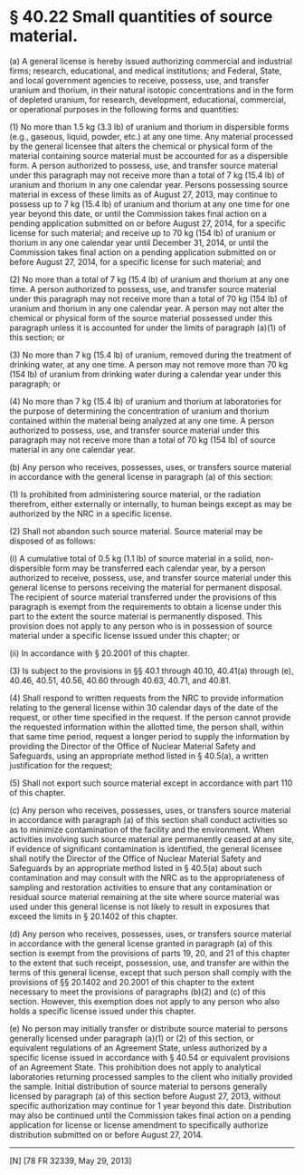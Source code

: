 # § 40.22   Small quantities of source material.

(a) A general license is hereby issued authorizing commercial and industrial firms; research, educational, and medical institutions; and Federal, State, and local government agencies to receive, possess, use, and transfer uranium and thorium, in their natural isotopic concentrations and in the form of depleted uranium, for research, development, educational, commercial, or operational purposes in the following forms and quantities:


(1) No more than 1.5 kg (3.3 lb) of uranium and thorium in dispersible forms (e.g., gaseous, liquid, powder, etc.) at any one time. Any material processed by the general licensee that alters the chemical or physical form of the material containing source material must be accounted for as a dispersible form. A person authorized to possess, use, and transfer source material under this paragraph may not receive more than a total of 7 kg (15.4 lb) of uranium and thorium in any one calendar year. Persons possessing source material in excess of these limits as of August 27, 2013, may continue to possess up to 7 kg (15.4 lb) of uranium and thorium at any one time for one year beyond this date, or until the Commission takes final action on a pending application submitted on or before August 27, 2014, for a specific license for such material; and receive up to 70 kg (154 lb) of uranium or thorium in any one calendar year until December 31, 2014, or until the Commission takes final action on a pending application submitted on or before August 27, 2014, for a specific license for such material; and


(2) No more than a total of 7 kg (15.4 lb) of uranium and thorium at any one time. A person authorized to possess, use, and transfer source material under this paragraph may not receive more than a total of 70 kg (154 lb) of uranium and thorium in any one calendar year. A person may not alter the chemical or physical form of the source material possessed under this paragraph unless it is accounted for under the limits of paragraph (a)(1) of this section; or


(3) No more than 7 kg (15.4 lb) of uranium, removed during the treatment of drinking water, at any one time. A person may not remove more than 70 kg (154 lb) of uranium from drinking water during a calendar year under this paragraph; or


(4) No more than 7 kg (15.4 lb) of uranium and thorium at laboratories for the purpose of determining the concentration of uranium and thorium contained within the material being analyzed at any one time. A person authorized to possess, use, and transfer source material under this paragraph may not receive more than a total of 70 kg (154 lb) of source material in any one calendar year.


(b) Any person who receives, possesses, uses, or transfers source material in accordance with the general license in paragraph (a) of this section:


(1) Is prohibited from administering source material, or the radiation therefrom, either externally or internally, to human beings except as may be authorized by the NRC in a specific license.


(2) Shall not abandon such source material. Source material may be disposed of as follows:


(i) A cumulative total of 0.5 kg (1.1 lb) of source material in a solid, non-dispersible form may be transferred each calendar year, by a person authorized to receive, possess, use, and transfer source material under this general license to persons receiving the material for permanent disposal. The recipient of source material transferred under the provisions of this paragraph is exempt from the requirements to obtain a license under this part to the extent the source material is permanently disposed. This provision does not apply to any person who is in possession of source material under a specific license issued under this chapter; or


(ii) In accordance with § 20.2001 of this chapter.


(3) Is subject to the provisions in §§ 40.1 through 40.10, 40.41(a) through (e), 40.46, 40.51, 40.56, 40.60 through 40.63, 40.71, and 40.81.


(4) Shall respond to written requests from the NRC to provide information relating to the general license within 30 calendar days of the date of the request, or other time specified in the request. If the person cannot provide the requested information within the allotted time, the person shall, within that same time period, request a longer period to supply the information by providing the Director of the Office of Nuclear Material Safety and Safeguards, using an appropriate method listed in § 40.5(a), a written justification for the request;


(5) Shall not export such source material except in accordance with part 110 of this chapter.


(c) Any person who receives, possesses, uses, or transfers source material in accordance with paragraph (a) of this section shall conduct activities so as to minimize contamination of the facility and the environment. When activities involving such source material are permanently ceased at any site, if evidence of significant contamination is identified, the general licensee shall notify the Director of the Office of Nuclear Material Safety and Safeguards by an appropriate method listed in § 40.5(a) about such contamination and may consult with the NRC as to the appropriateness of sampling and restoration activities to ensure that any contamination or residual source material remaining at the site where source material was used under this general license is not likely to result in exposures that exceed the limits in § 20.1402 of this chapter.


(d) Any person who receives, possesses, uses, or transfers source material in accordance with the general license granted in paragraph (a) of this section is exempt from the provisions of parts 19, 20, and 21 of this chapter to the extent that such receipt, possession, use, and transfer are within the terms of this general license, except that such person shall comply with the provisions of §§ 20.1402 and 20.2001 of this chapter to the extent necessary to meet the provisions of paragraphs (b)(2) and (c) of this section. However, this exemption does not apply to any person who also holds a specific license issued under this chapter.


(e) No person may initially transfer or distribute source material to persons generally licensed under paragraph (a)(1) or (2) of this section, or equivalent regulations of an Agreement State, unless authorized by a specific license issued in accordance with § 40.54 or equivalent provisions of an Agreement State. This prohibition does not apply to analytical laboratories returning processed samples to the client who initially provided the sample. Initial distribution of source material to persons generally licensed by paragraph (a) of this section before August 27, 2013, without specific authorization may continue for 1 year beyond this date. Distribution may also be continued until the Commission takes final action on a pending application for license or license amendment to specifically authorize distribution submitted on or before August 27, 2014.



---

[N] [78 FR 32339, May 29, 2013]




